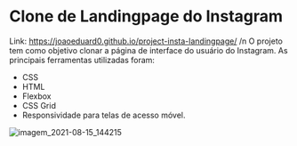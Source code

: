 # Clone de Landingpage do Instagram
Link: https://joaoeduard0.github.io/project-insta-landingpage/ /n
 O projeto tem como objetivo clonar a página de interface do usuário do Instagram.
 As principais ferramentas utilizadas foram:
  - CSS
  - HTML
  - Flexbox 
  - CSS Grid
  - Responsividade para telas de acesso móvel.


                                  
![imagem_2021-08-15_144215](https://user-images.githubusercontent.com/85971725/129487451-62f31c22-1f57-4d02-90a8-925befae116a.png)


